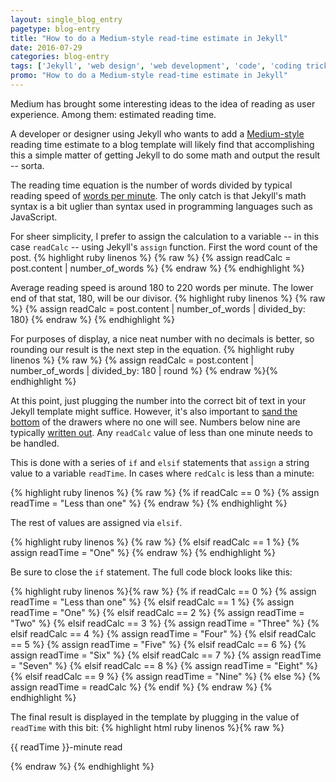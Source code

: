 ```yaml
---
layout: single_blog_entry
pagetype: blog-entry
title: "How to do a Medium-style read-time estimate in Jekyll"
date: 2016-07-29
categories: blog-entry
tags: ['Jekyll', 'web design', 'web development', 'code', 'coding tricks']
promo: "How to do a Medium-style read-time estimate in Jekyll"
---
```


Medium has brought some interesting ideas to the idea of reading as user experience. Among them: estimated reading time.

A developer or designer using Jekyll who wants to add a [Medium-style][5] reading time estimate to a blog template will likely find that accomplishing this a simple matter of getting Jekyll to do some math and output the result -- sorta.

The reading time equation is the number of words divided by typical reading speed of [words per minute][4]. The only catch is that Jekyll's math syntax is a bit uglier than syntax used in programming languages such as JavaScript.

For sheer simplicity, I prefer to assign the calculation to a variable -- in this case `readCalc` -- using Jekyll's `assign` function. First the word count of the post.
{% highlight ruby linenos %}
{% raw %}
  {% assign readCalc = post.content | number_of_words %} {% endraw %} {% endhighlight %}

Average reading speed is around 180 to 220 words per minute. The lower end of that stat, 180, will be our divisor.
{% highlight ruby linenos %}
{% raw %}
  {% assign readCalc = post.content | number_of_words | divided_by: 180} {% endraw %} {% endhighlight %}

For purposes of display, a nice neat number with no decimals is  better, so rounding our result is the next step in the equation.
{% highlight ruby linenos %}
{% raw %}
  {% assign readCalc = post.content | number_of_words | divided_by: 180 | round %} {% endraw %}{% endhighlight %}

At this point, just plugging the number into the correct bit of text in your Jekyll template might suffice. However, it's also important to [sand the bottom][6] of the drawers where no one will see. Numbers below nine are typically [written out][7]. Any `readCalc` value of less than one minute needs to be handled.

This is done with a series of `if` and `elsif` statements that `assign` a string value to a variable `readTime`. In cases where `redCalc` is less than a minute:

{% highlight ruby linenos %}
{% raw %}
  {% if readCalc == 0 %}
    {% assign readTime = "Less than one" %} {% endraw %} {% endhighlight %}

The rest of values are assigned via `elsif`.

{% highlight ruby linenos %}
{% raw %}
  {% elsif readCalc == 1 %}
    {% assign readTime = "One" %} {% endraw %} {% endhighlight %}

Be sure to close the `if` statement. The full code block looks like this:

{% highlight ruby linenos %}{% raw %}
  {% if readCalc == 0 %}
     {% assign readTime = "Less than one" %}
   {% elsif readCalc == 1 %}
     {% assign readTime = "One" %}
   {% elsif readCalc == 2 %}
     {% assign readTime = "Two" %}
   {% elsif readCalc == 3 %}
     {% assign readTime = "Three" %}
   {% elsif readCalc == 4 %}
     {% assign readTime = "Four" %}
   {% elsif readCalc == 5 %}
     {% assign readTime = "Five" %}
   {% elsif readCalc == 6 %}
       {% assign readTime = "Six" %}
   {% elsif readCalc == 7 %}
     {% assign readTime = "Seven" %}
   {% elsif readCalc == 8 %}
     {% assign readTime = "Eight" %}
   {% elsif readCalc == 9 %}
     {% assign readTime = "Nine" %}
   {% else %}
     {% assign readTime = readCalc %}
   {% endif %}  {% endraw %} {% endhighlight %}

The final result is displayed in the template by plugging in the value of `readTime` with this bit:
{% highlight html ruby linenos %}{% raw %}  <p class="blog-read-time">{{ readTime }}-minute read</p> {% endraw %} {% endhighlight %}


[4]: https://en.wikipedia.org/wiki/Words_per_minute
[5]: https://medium.com/
[6]: http://www.wikihow.com/Refinish-a-Dresser
[7]: http://writingexplained.org/ap-style/ap-style-numbers
